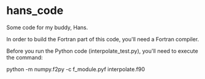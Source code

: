 # hans_code
Some code for my buddy, Hans.

In order to build the Fortran part of this code, you'll need a Fortran compiler.

Before you run the Python code (interpolate_test.py), you'll need to execute the command:

python -m numpy.f2py -c f_module.pyf interpolate.f90
